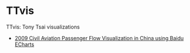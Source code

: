 # TTvis
TTvis: Tony Tsai visualizations

* [2009 Civil Aviation Passenger Flow Visualization in China using Baidu ECharts](http://caijun.github.io/TTvis/echarts-aviation/)